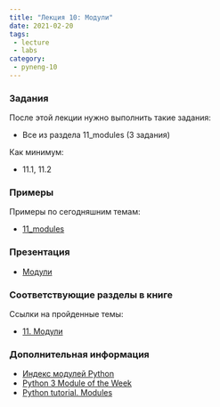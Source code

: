 ```yaml
---
title: "Лекция 10: Модули"
date: 2021-02-20
tags:
 - lecture
 - labs
category:
 - pyneng-10
---
```



### Задания

После этой лекции нужно выполнить такие задания:

* Все из раздела 11_modules (3 задания)

Как минимум:

* 11.1, 11.2

### Примеры

Примеры по сегодняшним темам:

* [11_modules](https://github.com/pyneng/pyneng-online-10-jan-apr-2021/tree/main/examples/11_modules)


### Презентация

* [Модули](https://github.com/pyneng/all-pyneng-slides/blob/main/pyneng/11_modules.md)


### Соответствующие разделы в книге

Ссылки на пройденные темы:

* [11. Модули](https://pyneng.readthedocs.io/ru/latest/book/11_modules/index.html)


### Дополнительная информация

* [Индекс модулей Python](https://docs.python.org/3/py-modindex.html)
* [Python 3 Module of the Week](https://pymotw.com/3/)
* [Python tutorial. Modules](https://docs.python.org/3/tutorial/modules.html)

